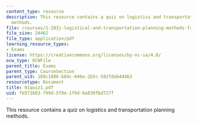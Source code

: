 ```yaml
---
content_type: resource
description: This resource contains a quiz on logistics and transportation planning
  methods.
file: /courses/1-203j-logistical-and-transportation-planning-methods-fall-2006/fb571683f99d5f9e1f6d6a839fbd727f_01quiz1.pdf
file_size: 24462
file_type: application/pdf
learning_resource_types:
- Exams
license: https://creativecommons.org/licenses/by-nc-sa/4.0/
ocw_type: OCWFile
parent_title: Exams
parent_type: CourseSection
parent_uid: 189c1886-b84c-046e-2b5c-582fdab4d463
resourcetype: Document
title: 01quiz1.pdf
uid: fb571683-f99d-5f9e-1f6d-6a839fbd727f
---
```

This resource contains a quiz on logistics and transportation planning methods.